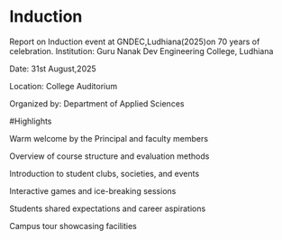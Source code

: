 # Induction
Report on Induction event at  GNDEC,Ludhiana(2025)on 70 years of celebration.
Institution: Guru Nanak Dev Engineering College, Ludhiana

Date: 31st August,2025

Location: College Auditorium

Organized by: Department of Applied Sciences

#Highlights

Warm welcome by the Principal and faculty members

Overview of course structure and evaluation methods

Introduction to student clubs, societies, and events

Interactive games and ice-breaking sessions

Students shared expectations and career aspirations

Campus tour showcasing facilities



